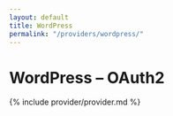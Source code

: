 ```yaml
---
layout: default
title: WordPress
permalink: "/providers/wordpress/"
---
```

# WordPress – OAuth2

{% include provider/provider.md %}
